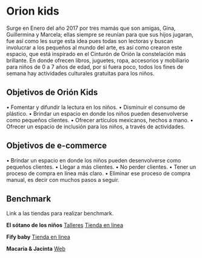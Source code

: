 # Orion kids
Surge en Enero del año 2017 por tres mamás que son amigas, Gina, Guillermina y Marcela; ellas siempre se reunían para que sus hijos jugaran, fue así como les surge esta idea pues todas son lectoras y buscan involucrar a los pequeños al mundo del arte, es así como crearon este espacio, que está inspirado en el Cinturón de Orión la constelación más brillante. En donde ofrecen libros, juguetes, ropa, accesorios y mobiliario para niños de 0 a 7 años de edad, por si fuera poco, todos los fines de semana hay actividades culturales gratuitas para los niños.
## Objetivos de Orión Kids
•	Fomentar y difundir la lectura en los niños.
•	Disminuir el consumo de plástico.
•	Brindar un espacio en donde los niños pueden desenvolverse como pequeños clientes.
•	Ofrecer artículos mexicanos, hechos a mano.
•	Ofrecer un espacio de inclusión para los niños, a través de actividades.

## Objetivos de e-commerce
•	Brindar un espacio en donde los niños pueden desenvolverse como pequeños clientes.
•	Llegar a más clientes.
•	No perder clientes.
•	Tener un proceso de compra en línea más claro.
•	Eliminar ese proceso de compra manual, es decir con muchos pasos a seguir.

## Benchmark
Link a las tiendas para realizar benchmark.

**El sótano de los niños** 
[Talleres](https://www.elsotano.com/eventos.php)
[Tienda en linea](https://www.elsotano.com/ninos.php?page=1)

**Fify baby**
[Tienda en linea](https://www.fifibabyshop.com/)

**Macaria & Jacinta**
[Web](http://www.macariayjacinta.mx/)


